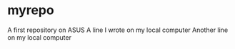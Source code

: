 # myrepo
A first repository on ASUS
A line I wrote on my local computer
Another line on my local computer
